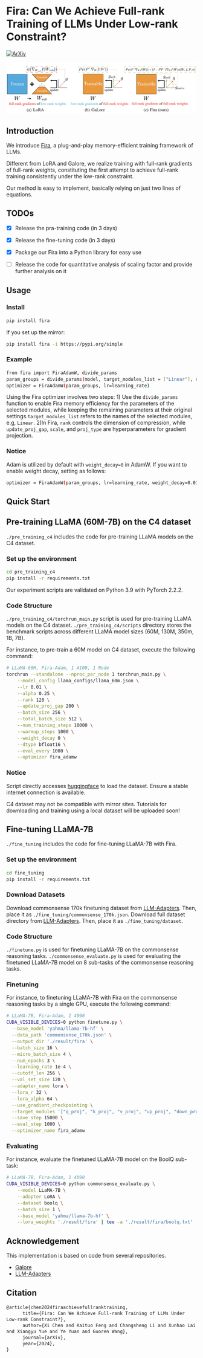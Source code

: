 # Fira: Can We Achieve Full-rank Training of LLMs Under Low-rank Constraint?

[![ArXiv](https://img.shields.io/badge/ArXiv-<2410.01623>-<COLOR>.svg)](https://arxiv.org/abs/2410.01623)



![](./assests/framework.png)

## Introduction

We introduce [Fira](https://arxiv.org/abs/2410.01623), a plug-and-play memory-efficient training framework of LLMs. 

Different from LoRA and Galore, we realize training with full-rank gradients of full-rank weights, constituting the first attempt to achieve full-rank training consistently under the low-rank constraint.

Our method is easy to implement, basically relying on just two lines of equations.


## TODOs

- [x] Release the pra-training code (in 3 days)
- [x] Release the fine-tuning code (in 3 days)
- [x] Package our Fira into a Python library for easy use
- [ ] Release the code for quantitative analysis of scaling factor and provide further analysis on it



## Usage

### Install 
```bash
pip install fira
```
If you set up the mirror:  
```bash
pip install fira -i https://pypi.org/simple
```

### Example

```bash
from fira import FiraAdamW, divide_params
param_groups = divide_params(model, target_modules_list = ["Linear"], rank=8, update_proj_gap=200, alpha=1.0, proj_type='std')
optimizer = FiraAdamW(param_groups, lr=learning_rate)
```
Using the Fira optimizer involves two steps: 
1\) Use the `divide_params` function to enable Fira memory efficiency for the parameters of the selected modules, while keeping the remaining parameters at their original settings.`target_modules_list` refers to the names of the selected modules, e.g, `Linear`.
2\)In Fira, `rank` controls the dimension of compression, while `update_proj_gap`, `scale`, and `proj_type` are hyperparameters for gradient projection.

### Notice
Adam is utilized by default with `weight_decay=0` in AdamW.
If you want to enable weight decay, setting as follows:
```bash
optimizer = FiraAdamW(param_groups, lr=learning_rate, weight_decay=0.01)
```

## Quick Start

## Pre-training LLaMA (60M-7B) on the C4 dataset

`./pre_training_c4` includes the code for pre-training LLaMA models on the C4 dataset.

### Set up the environment
```bash
cd pre_training_c4
pip install -r requirements.txt
```
Our experiment scripts are validated on Python 3.9 with PyTorch 2.2.2.

### Code Structure
`./pre_training_c4/torchrun_main.py` script is used for pre-training LLaMA models on the C4 dataset. 
`./pre_training_c4/scripts` directory stores the benchmark scripts across different LLaMA model sizes (60M, 130M, 350m, 1B, 7B).

For instance, to pre-train a 60M model on C4 dataset, execute the following command:
```bash
# LLaMA-60M, Fira-Adam, 1 A100, 1 Node
torchrun --standalone --nproc_per_node 1 torchrun_main.py \
    --model_config llama_configs/llama_60m.json \
    --lr 0.01 \
    --alpha 0.25 \
    --rank 128 \
    --update_proj_gap 200 \
    --batch_size 256 \
    --total_batch_size 512 \
    --num_training_steps 10000 \
    --warmup_steps 1000 \
    --weight_decay 0 \
    --dtype bfloat16 \
    --eval_every 1000 \
    --optimizer fira_adamw 
```

### Notice
Script directly accesses [huggingface](https://huggingface.co/) to load the dataset. Ensure a stable internet connection is available.

C4 dataset may not be compatible with mirror sites. Tutorials for downloading and training using a local dataset will be uploaded soon!

## Fine-tuning LLaMA-7B

`./fine_tuning` includes the code for fine-tuning LLaMA-7B with Fira.

### Set up the environment

```bash
cd fine_tuning
pip install -r requirements.txt
```

### Download Datasets
Download commonsense 170k finetuning dataset from [LLM-Adapters](https://github.com/AGI-Edgerunners/LLM-Adapters/blob/main/ft-training_set/commonsense_170k.json). Then, place it as `./fine_tuning/commonsense_170k.json`. 
Download full dataset directory from [LLM-Adapters](https://github.com/AGI-Edgerunners/LLM-Adapters/blob/main/ft-training_set/commonsense_170k.json). Then, place it as `./fine_tuning/dataset`.

### Code Structure
`./finetune.py` is used for finetuning LLaMA-7B on the commonsense reasoning tasks. 
`./commonsense_evaluate.py` is used for evaluating the finetuned LLaMA-7B model on 8 sub-tasks of the commonsense reasoning tasks.

### Finetuning
For instance, to finetuning LLaMA-7B with Fira on the commonsense reasoning tasks by a single GPU, execute the following command:
```bash
# LLaMA-7B, Fira-Adam, 1 4090
CUDA_VISIBLE_DEVICES=0 python finetune.py \
  --base_model 'yahma/llama-7b-hf' \
  --data_path 'commonsense_170k.json' \
  --output_dir './result/fira' \
  --batch_size 16 \
  --micro_batch_size 4 \
  --num_epochs 3 \
  --learning_rate 1e-4 \
  --cutoff_len 256 \
  --val_set_size 120 \
  --adapter_name lora \
  --lora_r 32 \
  --lora_alpha 64 \
  --use_gradient_checkpointing \
  --target_modules '["q_proj", "k_proj", "v_proj", "up_proj", "down_proj"]' \
  --save_step 15000 \
  --eval_step 1000 \
  --optimizer_name fira_adamw 
```

### Evaluating
For instance, evaluate the finetuned LLaMA-7B model on the BoolQ sub-task:
```bash
# LLaMA-7B, Fira-Adam, 1 4090
CUDA_VISIBLE_DEVICES=0 python commonsense_evaluate.py \
    --model LLaMA-7B \
    --adapter LoRA \
    --dataset boolq \
    --batch_size 1 \
    --base_model 'yahma/llama-7b-hf' \
    --lora_weights './result/fira' | tee -a './result/fira/boolq.txt'
```

## Acknowledgement
This implementation is based on code from several repositories.
* [Galore](https://github.com/jiaweizzhao/GaLore)
* [LLM-Adapters](https://github.com/AGI-Edgerunners/LLM-Adapters)

## Citation

```
@article{chen2024firaachievefullranktraining,
      title={Fira: Can We Achieve Full-rank Training of LLMs Under Low-rank Constraint?}, 
      author={Xi Chen and Kaituo Feng and Changsheng Li and Xunhao Lai and Xiangyu Yue and Ye Yuan and Guoren Wang},
      journal={arXiv},
      year={2024},
}
```

